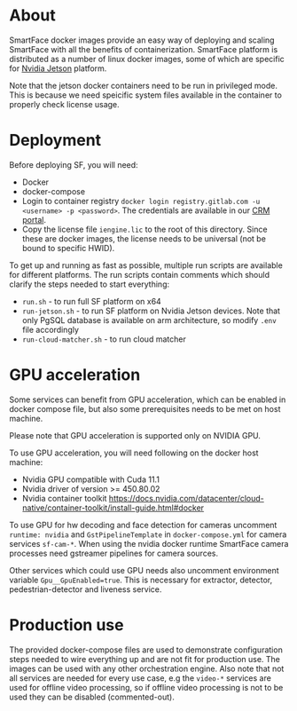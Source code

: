 # About
SmartFace docker images provide an easy way of deploying and scaling SmartFace with all the benefits of containerization. SmartFace platform is distributed as a number of linux docker images, some of which are specific for [Nvidia Jetson](https://developer.nvidia.com/embedded/jetson-developer-kits) platform.

Note that the jetson docker containers need to be run in privileged mode. This is because we need speicific system files available in the container to properly check license usage.

# Deployment
Before deploying SF, you will need:
- Docker
- docker-compose
- Login to container registry `docker login registry.gitlab.com -u <username> -p <password>`. The credentials are available in our [CRM portal](https://crm.innovatrics.com/).
- Copy the license file `iengine.lic` to the root of this directory. Since these are docker images, the license needs to be universal (not be bound to specific HWID).

To get up and running as fast as possible, multiple run scripts are available for different platforms.
The run scripts contain comments which should clarify the steps needed to start everything:
- `run.sh` - to run full SF platform on x64
- `run-jetson.sh` - to run SF platform on Nvidia Jetson devices. Note that only PgSQL database is available on arm architecture, so modify `.env` file accordingly
- `run-cloud-matcher.sh` - to run cloud matcher

# GPU acceleration
Some services can benefit from GPU acceleration, which can be enabled in docker compose file, but also some prerequisites needs to  be met on host machine.

Please note that GPU acceleration is supported only on NVIDIA GPU.

To use GPU acceleration, you will need following on the docker host machine:
- Nvidia GPU compatible with Cuda 11.1
- Nvidia driver of version >= 450.80.02
- Nvidia container toolkit https://docs.nvidia.com/datacenter/cloud-native/container-toolkit/install-guide.html#docker

To use GPU for hw decoding and face detection for cameras uncomment `runtime: nvidia` and `GstPipelineTemplate` in `docker-compose.yml` for camera services `sf-cam-*`. 
When using the nvidia docker runtime SmartFace camera processes need gstreamer pipelines for camera sources.

Other services which could use GPU needs also uncomment environment variable `Gpu__GpuEnabled=true`. This is necessary for extractor, detector, pedestrian-detector and liveness service.

# Production use
The provided docker-compose files are used to demonstrate configuration steps needed to wire everything up and are not fit for production use. The images can be used with any other orchestration engine. Also note that not all services are needed for every use case, e.g the `video-*` services are used for offline video processing, so if offline video processing is not to be used they can be disabled (commented-out).
